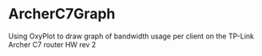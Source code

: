 # ArcherC7Graph
Using OxyPlot to draw graph of bandwidth usage per client on the TP-Link Archer C7 router HW rev 2
